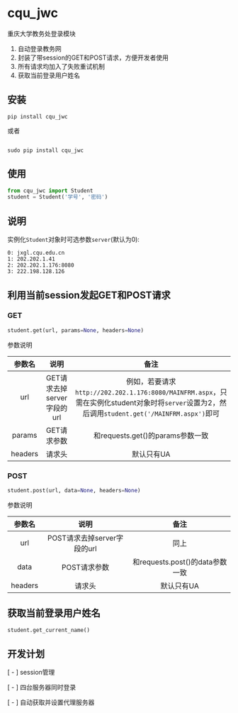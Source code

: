 # cqu_jwc
重庆大学教务处登录模块
1. 自动登录教务网
2. 封装了带session的GET和POST请求，方便开发者使用
3. 所有请求均加入了失败重试机制
4. 获取当前登录用户姓名

## 安装

```commandline
pip install cqu_jwc
```

或者
```commandline

sudo pip install cqu_jwc
```

## 使用

```python
from cqu_jwc import Student
student = Student('学号', '密码')
```

## 说明

实例化`Student`对象时可选参数`server`(默认为0):

```text
0: jxgl.cqu.edu.cn
1: 202.202.1.41
2: 202.202.1.176:8080
3: 222.198.128.126
```
## 利用当前session发起GET和POST请求

### GET
```python
student.get(url, params=None, headers=None)
```

参数说明

参数名 | 说明 |备注
:---:|:---:|:---:
url | GET请求去掉server字段的url | 例如，若要请求`http://202.202.1.176:8080/MAINFRM.aspx`，只需在实例化student对象时将`server`设置为2，然后调用`student.get('/MAINFRM.aspx')`即可
params | GET请求参数 | 和requests.get()的params参数一致
headers | 请求头 | 默认只有UA

### POST
```python
student.post(url, data=None, headers=None)
```

参数说明

参数名 | 说明 |备注
:---:|:---:|:---:
url | POST请求去掉server字段的url | 同上
data | POST请求参数 | 和requests.post()的data参数一致
headers | 请求头 | 默认只有UA

## 获取当前登录用户姓名

```python
student.get_current_name()
```

## 开发计划
[ - ] session管理

[ - ] 四台服务器同时登录

[ - ] 自动获取并设置代理服务器 